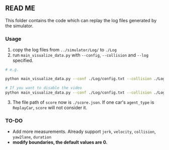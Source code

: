 ## READ ME

This folder contains the code which can replay the log files generated by the simulator.

### Usage

1. copy the log files from `../simulator/Log/` to `./Log`
2. run `main_visualize_data.py` with `--config`, `--collision` and `--log` specified.

```bash
# e.g.

python main_visualize_data.py --conf ./Log/config.txt --collision ./Log/scenario_Collision_test_Wed_Sep_30_00\:29\:16_2020.txt --log ./Log/scenario_test_Wed_Sep_30_00\:29\:16_2020.txt 

# If you want to disable the video
python main_visualize_data.py --conf ./Log/config.txt --collision ./Log/scenario_Collision_test_Wed_Sep_30_00\:29\:16_2020.txt --log ./Log/scenario_test_Wed_Sep_30_00\:29\:16_2020.txt --disable_video
```

3.  The file path of `score` now is `./score.json`. If one car's `agent_type` is `ReplayCar`,  `score` will not consider it.

### TO-DO

- Add more measurements. Already support `jerk`, `velocity`, `collision`, `yaw2lane`, `duration`
- **modify boundaries, the default values are 0.** 